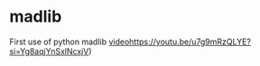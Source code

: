# madlib
First use of python
madlib [video](https://youtu.be/u7g9mRzQLYE?si=Yg8aqjYnSxlNcxjV)https://youtu.be/u7g9mRzQLYE?si=Yg8aqjYnSxlNcxjV)
